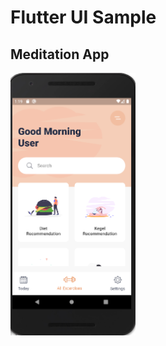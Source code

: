 # Flutter UI Sample

## Meditation App
<img src="images/meditation_app_1.png" alt="drawing" width="200"/>
